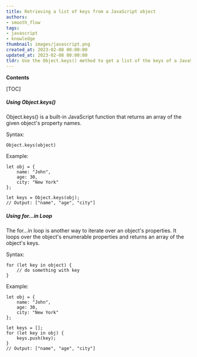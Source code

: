 ```yaml
---
title: Retrieving a list of keys from a JavaScript object
authors:
- smooth_flow
tags:
- javascript
- knowledge
thumbnail: images/javascript.png
created_at: 2023-02-08 00:00:00
updated_at: 2023-02-08 00:00:00
tldr: Use the Object.keys() method to get a list of the keys of a JavaScript object.
---
```


**Contents**

[TOC]

##### Using Object.keys()
Object.keys() is a built-in JavaScript function that returns an array of the given object's property names.

Syntax:
```
Object.keys(object)
```

Example:
```
let obj = {
    name: "John",
    age: 30,
    city: "New York"
};

let keys = Object.keys(obj);
// Output: ["name", "age", "city"]
```

##### Using for...in Loop
The for...in loop is another way to iterate over an object's properties. It loops over the object's enumerable properties and returns an array of the object's keys.

Syntax:
```
for (let key in object) {
    // do something with key
}
```

Example:
```
let obj = {
    name: "John",
    age: 30,
    city: "New York"
};

let keys = [];
for (let key in obj) {
    keys.push(key);
}
// Output: ["name", "age", "city"]
```

